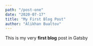 ```yaml
---
path: "/post-one"
date: "2020-07-17"
title: "My First Blog Post"
author: "Alikhan Bualtov"
---
```


This is my very **first blog** post in Gatsby